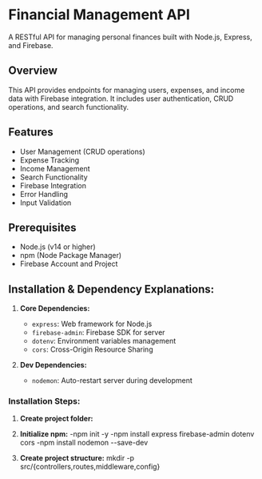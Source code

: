 # Financial Management API

A RESTful API for managing personal finances built with Node.js, Express, and Firebase.

## Overview

This API provides endpoints for managing users, expenses, and income data with Firebase integration. It includes user authentication, CRUD operations, and search functionality.

## Features

- User Management (CRUD operations)
- Expense Tracking
- Income Management
- Search Functionality
- Firebase Integration
- Error Handling
- Input Validation

## Prerequisites

- Node.js (v14 or higher)
- npm (Node Package Manager)
- Firebase Account and Project

## Installation & Dependency Explanations:

1. **Core Dependencies:**

   - `express`: Web framework for Node.js
   - `firebase-admin`: Firebase SDK for server
   - `dotenv`: Environment variables management
   - `cors`: Cross-Origin Resource Sharing

2. **Dev Dependencies:**

   - `nodemon`: Auto-restart server during development

### Installation Steps:

1. **Create project folder:**
2. **Initialize npm:**
   -npm init -y
   -npm install express firebase-admin dotenv cors
   -npm install nodemon --save-dev

3. **Create project structure:**
   mkdir -p src/{controllers,routes,middleware,config}
